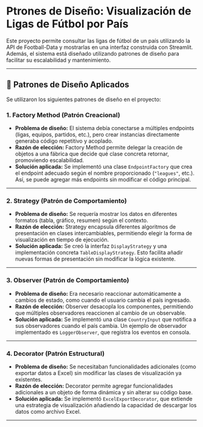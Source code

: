 # Ptrones de Diseño: Visualización de Ligas de Fútbol por País

Este proyecto permite consultar las ligas de fútbol de un país utilizando la API de Football-Data y mostrarlas en una interfaz construida con Streamlit. Además, el sistema está diseñado utilizando patrones de diseño para facilitar su escalabilidad y mantenimiento.

---

## 🧠 Patrones de Diseño Aplicados

Se utilizaron los siguientes patrones de diseño en el proyecto:

### 1. **Factory Method** (Patrón Creacional)

- **Problema de diseño:** El sistema debía conectarse a múltiples endpoints (ligas, equipos, partidos, etc.), pero crear instancias directamente generaba código repetitivo y acoplado.
- **Razón de elección:** Factory Method permite delegar la creación de objetos a una fábrica que decide qué clase concreta retornar, promoviendo escalabilidad.
- **Solución aplicada:** Se implementó una clase `EndpointFactory` que crea el endpoint adecuado según el nombre proporcionado (`"leagues"`, etc.). Así, se puede agregar más endpoints sin modificar el código principal.

---

### 2. **Strategy** (Patrón de Comportamiento)

- **Problema de diseño:** Se requería mostrar los datos en diferentes formatos (tabla, gráfico, resumen) según el contexto.
- **Razón de elección:** Strategy encapsula diferentes algoritmos de presentación en clases intercambiables, permitiendo elegir la forma de visualización en tiempo de ejecución.
- **Solución aplicada:** Se creó la interfaz `DisplayStrategy` y una implementación concreta `TableDisplayStrategy`. Esto facilita añadir nuevas formas de presentación sin modificar la lógica existente.

---

### 3. **Observer** (Patrón de Comportamiento)

- **Problema de diseño:** Era necesario reaccionar automáticamente a cambios de estado, como cuando el usuario cambia el país ingresado.
- **Razón de elección:** Observer desacopla los componentes, permitiendo que múltiples observadores reaccionen al cambio de un observable.
- **Solución aplicada:** Se implementó una clase `CountryInput` que notifica a sus observadores cuando el país cambia. Un ejemplo de observador implementado es `LoggerObserver`, que registra los eventos en consola.

---

### 4. **Decorator** (Patrón Estructural)

- **Problema de diseño:** Se necesitaban funcionalidades adicionales (como exportar datos a Excel) sin modificar las clases de visualización ya existentes.
- **Razón de elección:** Decorator permite agregar funcionalidades adicionales a un objeto de forma dinámica y sin alterar su código base.
- **Solución aplicada:** Se implementó `ExcelExportDecorator`, que extiende una estrategia de visualización añadiendo la capacidad de descargar los datos como archivo Excel.

---
